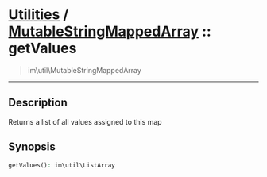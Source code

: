 # [Utilities](util.md) / [MutableStringMappedArray](util-MutableStringMappedArray.md) :: getValues
 > im\util\MutableStringMappedArray
____

## Description
Returns a list of all values assigned to this map

## Synopsis
```php
getValues(): im\util\ListArray
```

